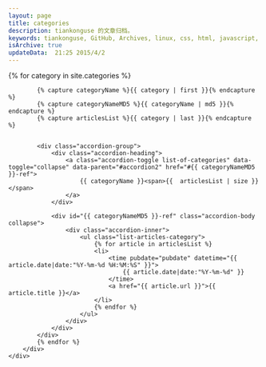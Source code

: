 ```yaml
---
layout: page
title: categories
description: tiankonguse 的文章归档。
keywords: tiankonguse, GitHub, Archives, linux, css, html, javascript, python, Jekyll, plugins, php, 大数据, 分布式, 机器学习, acm, 算法
isArchive: true
updateData:  21:25 2015/4/2
---
```


<div class="row-fluid">
    <div class="span8 offset2">
        <div class="accordion" id="accordion2">
            {% for category in site.categories %}
            
            {% capture categoryName %}{{ category | first }}{% endcapture %}
            {% capture categoryNameMD5 %}{{ categoryName | md5 }}{% endcapture %}
            {% capture articlesList %}{{ category | last }}{% endcapture %}
            

            <div class="accordion-group">
                <div class="accordion-heading">
                    <a class="accordion-toggle list-of-categories" data-toggle="collapse" data-parent="#accordion2" href="#{{ categoryNameMD5 }}-ref">
                        {{ categoryName }}<span>{{  articlesList | size }}</span>
                    </a>
                </div>
                
                <div id="{{ categoryNameMD5 }}-ref" class="accordion-body collapse">
                    <div class="accordion-inner">
                        <ul class="list-articles-category">
                            {% for article in articlesList %} 
                            <li>
                                <time pubdate="pubdate" datetime="{{ article.date|date:"%Y-%m-%d %H:%M:%S" }}">
                                    {{ article.date|date:"%Y-%m-%d" }}
                                </time>
                                <a href="{{ article.url }}">{{ article.title }}</a>
                            </li>
                            {% endfor %}
                        </ul>
                    </div>
                </div>
            </div>
            {% endfor %}
        </div>
    </div>
</div>


